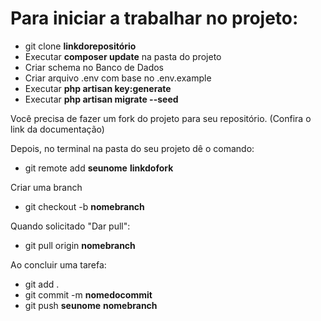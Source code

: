  # Para iniciar a trabalhar no projeto:

- git clone **linkdorepositório**
- Executar **composer update** na pasta do projeto
- Criar schema no Banco de Dados
- Criar arquivo .env com base no .env.example
- Executar **php artisan key:generate**
- Executar **php artisan migrate --seed**

Você precisa de fazer um fork do projeto para seu repositório.
(Confira o link da documentação)

Depois, no terminal na pasta do seu projeto dê o comando: 

- git remote add **seunome** **linkdofork**

Criar uma branch
- git checkout -b **nomebranch**

Quando solicitado "Dar pull":
- git pull origin **nomebranch**

Ao concluir uma tarefa:
- git add .
- git commit -m **nomedocommit**
- git push **seunome** **nomebranch**
